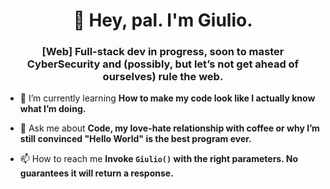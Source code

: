 <h1 align="center">🤟 Hey, pal. I'm Giulio.</h1>
<h3 align="center">[Web] Full-stack dev in progress, soon to master CyberSecurity and (possibly, but let’s not get ahead of ourselves) rule the web.</h3>

- 🌱 I’m currently learning **How to make my code look like I actually know what I’m doing.**

- 💬 Ask me about **Code, my love-hate relationship with coffee or why I’m still convinced "Hello World" is the best program ever.**

- 📫 How to reach me **Invoke `Giulio()` with the right parameters. No guarantees it will return a response.**
